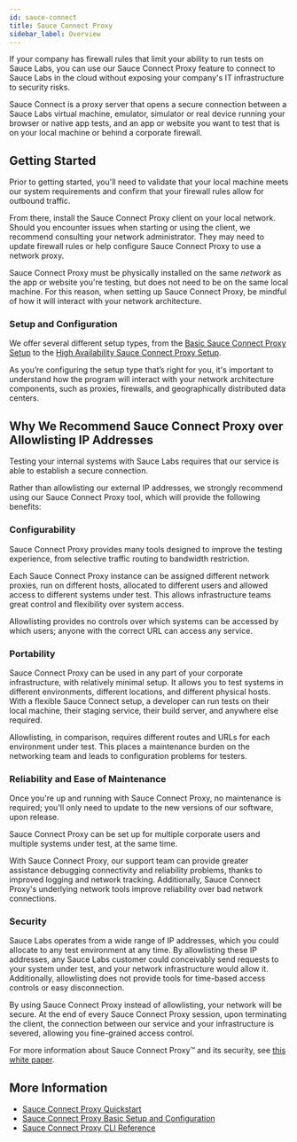 ```yaml
---
id: sauce-connect
title: Sauce Connect Proxy
sidebar_label: Overview
---
```


If your company has firewall rules that limit your ability to run tests on Sauce Labs, you can use our Sauce Connect Proxy feature to connect to Sauce Labs in the cloud without exposing your company's IT infrastructure to security risks.

Sauce Connect is a proxy server that opens a secure connection between a Sauce Labs virtual machine, emulator, simulator or real device running your browser or native app tests, and an app or website you want to test that is on your local machine or behind a corporate firewall.

## Getting Started

Prior to getting started, you'll need to validate that your local machine meets our system requirements and confirm that your firewall rules allow for outbound traffic.

From there, install the Sauce Connect Proxy client on your local network. Should you encounter issues when starting or using the client, we recommend consulting your network administrator. They may need to update firewall rules or help configure Sauce Connect Proxy to use a network proxy.

Sauce Connect Proxy must be physically installed on the same _network_ as the app or website you're testing, but does not need to be on the same local machine. For this reason, when setting up Sauce Connect Proxy, be mindful of how it will interact with your network architecture.

### Setup and Configuration

We offer several different setup types, from the [Basic Sauce Connect Proxy Setup](/secure-connections/sauce-connect/setup-configuration/basic-setup) to the [High Availability Sauce Connect Proxy Setup](/secure-connections/sauce-connect/setup-configuration/high-availability).

As you’re configuring the setup type that’s right for you, it's important to understand how the program will interact with your network architecture components, such as proxies, firewalls, and geographically distributed data centers.

## Why We Recommend Sauce Connect Proxy over Allowlisting IP Addresses

Testing your internal systems with Sauce Labs requires that our service is able to establish a secure connection.

Rather than allowlisting our external IP addresses, we strongly recommend using our Sauce Connect Proxy tool, which will provide the following benefits:

### Configurability

Sauce Connect Proxy provides many tools designed to improve the testing experience, from selective traffic routing to bandwidth restriction.

Each Sauce Connect Proxy instance can be assigned different network proxies, run on different hosts, allocated to different users and allowed access to different systems under test. This allows infrastructure teams great control and flexibility over system access.

Allowlisting provides no controls over which systems can be accessed by which users; anyone with the correct URL can access any service.

### Portability

Sauce Connect Proxy can be used in any part of your corporate infrastructure, with relatively minimal setup. It allows you to test systems in different environments, different locations, and different physical hosts. With a flexible Sauce Connect setup, a developer can run tests on their local machine, their staging service, their build server, and anywhere else required.

Allowlisting, in comparison, requires different routes and URLs for each environment under test. This places a maintenance burden on the networking team and leads to configuration problems for testers.

### Reliability and Ease of Maintenance

Once you're up and running with Sauce Connect Proxy, no maintenance is required; you'll only need to update to the new versions of our software, upon release.

Sauce Connect Proxy can be set up for multiple corporate users and multiple systems under test, at the same time.

With Sauce Connect Proxy, our support team can provide greater assistance debugging connectivity and reliability problems, thanks to improved logging and network tracking. Additionally, Sauce Connect Proxy's underlying network tools improve reliability over bad network connections.

### Security

Sauce Labs operates from a wide range of IP addresses, which you could allocate to any test environment at any time. By allowlisting these IP addresses, any Sauce Labs customer could conceivably send requests to your system under test, and your network infrastructure would allow it. Additionally, allowlisting does not provide tools for time-based access controls or easy disconnection.

By using Sauce Connect Proxy instead of allowlisting, your network will be secure. At the end of every Sauce Connect Proxy session, upon terminating the client, the connection between our service and your infrastructure is severed, allowing you fine-grained access control.

For more information about Sauce Connect Proxy&trade; and its security, see [this white paper](https://saucelabs.com/resources/white-papers/sauce-connect-proxy-security-overview).

## More Information

- [Sauce Connect Proxy Quickstart](/secure-connections/sauce-connect/quickstart/)
- [Sauce Connect Proxy Basic Setup and Configuration](/secure-connections/sauce-connect/setup-configuration/basic-setup/)
- [Sauce Connect Proxy CLI Reference](/dev/cli/sauce-connect-proxy)
